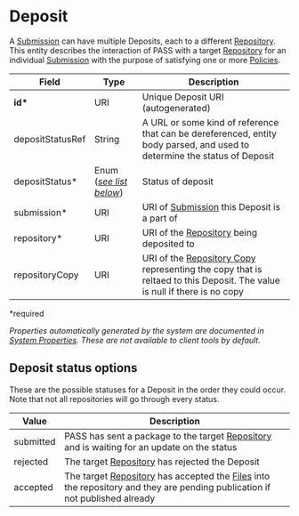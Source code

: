 # Deposit

A [Submission](Submission.md) can have multiple Deposits, each to a different [Repository](Repository.md). This entity describes the interaction of PASS with a target [Repository](Repository.md) for an individual [Submission](Submission.md) with the purpose of satisfying one or more [Policies](Policy.md).

| Field  		| Type  		| Description |
| ------------- | ------------- | ------------- |
| __id*__ | URI | Unique Deposit URI (autogenerated) |
| depositStatusRef | String | A URL or some kind of reference that can be dereferenced, entity body parsed, and used to determine the status of Deposit|
| depositStatus* | Enum ([_see list below_](#deposit-status-options)) | Status of deposit |
| submission* | URI | URI of [Submission](Submission.md) this Deposit is a part of |
| repository* | URI | URI of the [Repository](Repository.md) being deposited to |
| repositoryCopy | URI | URI of the [Repository Copy](RepositoryCopy.md) representing the copy that is reltaed to this Deposit. The value is null if there is no copy |
 
*required 

*Properties automatically generated by the system are documented in [System Properties](SystemProperties.md). These are not available to client tools by default.*

## Deposit status options

These are the possible statuses for a Deposit in the order they could occur. Note that not all repositories will go through every status.

| Value  		  | Description |
| --------------- | ------------- |
| submitted | PASS has sent a package to the target [Repository](Repository.md) and is waiting for an update on the status |
| rejected | The target [Repository](Repository.md) has rejected the Deposit |
| accepted | The target [Repository](Repository.md) has accepted the [Files](File.md) into the repository and they are pending publication if not published already |
